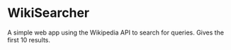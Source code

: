 # WikiSearcher
A simple web app using the Wikipedia API to search for queries. Gives the first 10 results.
